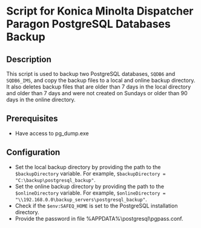 # Script for Konica Minolta Dispatcher Paragon PostgreSQL Databases Backup

## Description
This script is used to backup two PostgreSQL databases, `SQDB6` and `SQDB6_IMS`, and copy the backup files to a local and online backup directory. It also deletes backup files that are older than 7 days in the local directory and older than 7 days and were not created on Sundays or older than 90 days in the online directory.

## Prerequisites
- Have access to pg_dump.exe

## Configuration
- Set the local backup directory by providing the path to the `$backupDirectory` variable. For example, `$backupDirectory = "C:\backup\postgresql_backup"`.
- Set the online backup directory by providing the path to the `$onlineDirectory` variable. For example, `$onlineDirectory = "\\192.168.0.0\backup_servers\postgresql_backup"`.
- Check if the `$env:SAFEQ_HOME` is set to the PostgreSQL installation directory.
- Provide the password in file %APPDATA%\postgresql\pgpass.conf.
